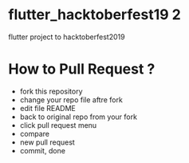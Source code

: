# flutter_hacktoberfest19 2
flutter project to hacktoberfest2019

# How to Pull Request ?
- fork this repository
- change your repo file aftre fork
- edit file README
- back to original repo from your fork
- click pull request menu
- compare
- new pull request
- commit, done

